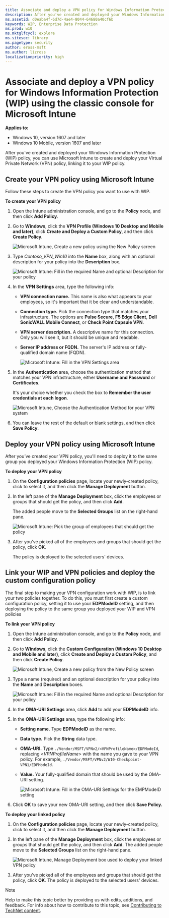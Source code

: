 ```yaml
---
title: Associate and deploy a VPN policy for Windows Information Protection (WIP) using the classic console for Microsoft Intune (Windows 10)
description: After you've created and deployed your Windows Information Protection (WIP) policy, you can use Microsoft Intune to create and deploy your Virtual Private Network (VPN) policy, linking it to your WIP policy.
ms.assetid: d0eaba4f-6d7d-4ae4-8044-64680a40cf6b
keywords: WIP, Enterprise Data Protection
ms.prod: w10
ms.mktglfcycl: explore
ms.sitesec: library
ms.pagetype: security
author: eross-msft
ms.author: lizross
localizationpriority: high
---
```


# Associate and deploy a VPN policy for Windows Information Protection (WIP) using the classic console for Microsoft Intune
**Applies to:**

- Windows 10, version 1607 and later
- Windows 10 Mobile, version 1607 and later

After you've created and deployed your Windows Information Protection (WIP) policy, you can use Microsoft Intune to create and deploy your Virtual Private Network (VPN) policy, linking it to your WIP policy.

## Create your VPN policy using Microsoft Intune
Follow these steps to create the VPN policy you want to use with WIP.

**To create your VPN policy**

1.  Open the Intune administration console, and go to the **Policy** node, and then click **Add Policy**.

2.  Go to **Windows**, click the **VPN Profile (Windows 10 Desktop and Mobile and later)**, click **Create and Deploy a Custom Policy**, and then click **Create Policy**.

    ![Microsoft Intune, Create a new policy using the New Policy screen](images/intune-vpn-createpolicy.png)

3.  Type *Contoso_VPN_Win10* into the **Name** box, along with an optional description for your policy into the **Description** box.

    ![Microsoft Intune: Fill in the required Name and optional Description for your policy](images/intune-vpn-titledescription.png)

4.  In the **VPN Settings** area, type the following info:

    -   **VPN connection name.** This name is also what appears to your employees, so it's important that it be clear and understandable.

    -   **Connection type.** Pick the connection type that matches your infrastructure. The options are **Pulse Secure**, **F5 Edge Client**, **Dell SonicWALL Mobile Connect**, or **Check Point Capsule VPN**.

    -   **VPN server description.** A descriptive name for this connection. Only you will see it, but it should be unique and readable.

    -   **Server IP address or FQDN.** The server's IP address or fully-qualified domain name (FQDN).

        ![Microsoft Intune: Fill in the VPN Settings area](images/intune-vpn-vpnsettings.png)

5.  In the **Authentication** area, choose the authentication method that matches your VPN infrastructure, either **Username and Password** or **Certificates**.<p>
It's your choice whether you check the box to **Remember the user credentials at each logon**.

    ![Microsoft Intune, Choose the Authentication Method for your VPN system](images/intune-vpn-authentication.png)

6.  You can leave the rest of the default or blank settings, and then click **Save Policy**.

## Deploy your VPN policy using Microsoft Intune
After you’ve created your VPN policy, you'll need to deploy it to the same group you deployed your Windows Information Protection (WIP) policy.

**To deploy your VPN policy**

1.  On the **Configuration policies** page, locate your newly-created policy, click to select it, and then click the **Manage Deployment** button.

2.  In the left pane of the **Manage Deployment** box, click the employees or groups that should get the policy, and then click **Add**.<p>
The added people move to the **Selected Groups** list on the right-hand pane.

    ![Microsoft Intune: Pick the group of employees that should get the policy](images/intune-deploy-vpn.png)

3.  After you've picked all of the employees and groups that should get the policy, click **OK**.<p>
The policy is deployed to the selected users' devices.

## Link your WIP and VPN policies and deploy the custom configuration policy
The final step to making your VPN configuration work with WIP, is to link your two policies together. To do this, you must first create a custom configuration policy, setting it to use your **EDPModeID** setting, and then deploying the policy to the same group you deployed your WIP and VPN policies

**To link your VPN policy**

1.  Open the Intune administration console, and go to the **Policy** node, and then click **Add Policy**.

2.  Go to **Windows**, click the **Custom Configuration (Windows 10 Desktop and Mobile and later)**, click **Create and Deploy a Custom Policy**, and then click **Create Policy**.

    ![Microsoft Intune, Create a new policy from the New Policy screen](images/intune-vpn-customconfig.png)

3.  Type a name (required) and an optional description for your policy into the **Name** and **Description** boxes.

    ![Microsoft Intune: Fill in the required Name and optional Description for your policy](images/intune-vpn-wipmodeid.png)

4.  In the **OMA-URI Settings** area, click **Add** to add your **EDPModeID** info.

5.  In the **OMA-URI Settings** area, type the following info:

    -   **Setting name.** Type **EDPModeID** as the name.

    -   **Data type.** Pick the **String** data type.

    -   **OMA-URI.** Type `./Vendor/MSFT/VPNv2/<VPNProfileName>/EDPModeId`, replacing &lt;*VPNProfileName*&gt; with the name you gave to your VPN policy. For example, `./Vendor/MSFT/VPNv2/W10-Checkpoint-VPN1/EDPModeId`.

    -   **Value.** Your fully-qualified domain that should be used by the OMA-URI setting.

        ![Microsoft Intune: Fill in the OMA-URI Settings for the EMPModeID setting](images/intune-vpn-omaurisettings.png)

6.  Click **OK** to save your new OMA-URI setting, and then click **Save Policy.**


 **To deploy your linked policy**

1.  On the **Configuration policies** page, locate your newly-created policy, click to select it, and then click the **Manage Deployment** button.

2.  In the left pane of the **Manage Deployment** box, click the employees or groups that should get the policy, and then click **Add**. The added people move to the **Selected Groups** list on the right-hand pane.

    ![Microsoft Intune, Manage Deployment box used to deploy your linked VPN policy](images/intune-groupselection_vpnlink.png)

3.  After you've picked all of the employees and groups that should get the policy, click **OK**. The policy is deployed to the selected users' devices.


>[!NOTE]
>Help to make this topic better by providing us with edits, additions, and feedback. For info about how to contribute to this topic, see [Contributing to TechNet content](https://github.com/Microsoft/windows-itpro-docs/blob/master/CONTRIBUTING.md).





